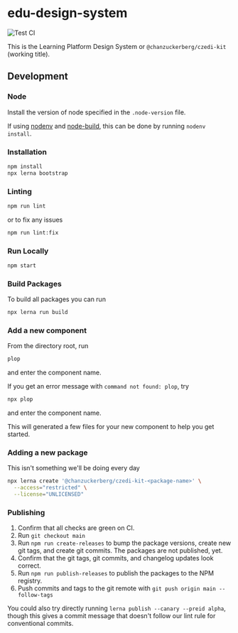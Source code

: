 # edu-design-system

![Test CI](https://github.com/chanzuckerberg/edu-design-system/workflows/Test%20CI/badge.svg)

This is the Learning Platform Design System or `@chanzuckerberg/czedi-kit` (working title).

## Development

### Node

Install the version of node specified in the `.node-version` file.

If using [nodenv](https://github.com/nodenv/nodenv) and [node-build](https://github.com/nodenv/node-build), this can be done by running `nodenv install`.

### Installation

```bash
npm install
npx lerna bootstrap
```

### Linting

```bash
npm run lint
```

or to fix any issues

```bash
npm run lint:fix
```

### Run Locally

```bash
npm start
```

### Build Packages

To build all packages you can run

```bash
npx lerna run build
```

### Add a new component
From the directory root, run
```bash
plop
```
and enter the component name.

If you get an error message with `command not found: plop`, try
```bash
npx plop
```
and enter the component name.

This will generated a few files for your new component to help you get started.

### Adding a new package

This isn't something we'll be doing every day

```bash
npx lerna create '@chanzuckerberg/czedi-kit-<package-name>' \
  --access="restricted" \
  --license="UNLICENSED"
```

### Publishing

1. Confirm that all checks are green on CI.
2. Run `git checkout main`
3. Run `npm run create-releases` to bump the package versions, create new git tags, and create git commits. The packages are not published, yet.
4. Confirm that the git tags, git commits, and changelog updates look correct.
5. Run `npm run publish-releases` to publish the packages to the NPM registry.
6. Push commits and tags to the git remote with `git push origin main --follow-tags`

You could also try directly running `lerna publish --canary --preid alpha`, though this gives a commit message that doesn't follow our lint rule for conventional commits.
